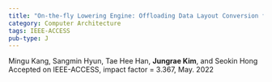```yaml
---
title: "On-the-fly Lowering Engine: Offloading Data Layout Conversion for Convolutional Neural Networks"
category: Computer Architecture
tags: IEEE-ACCESS
pub-type: J
---
```


Mingu Kang, Sangmin Hyun, Tae Hee Han, **Jungrae Kim**, and Seokin Hong<br>
Accepted on IEEE-ACCESS, impact factor = 3.367, May. 2022
